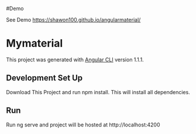 
#Demo

See Demo https://shawon100.github.io/angularmaterial/

# Mymaterial

This project was generated with [Angular CLI](https://github.com/angular/angular-cli) version 1.1.1.

## Development Set Up

Download This Project and run npm install. This will install all dependencies.

## Run

Run ng serve and project will be hosted at http://localhost:4200


